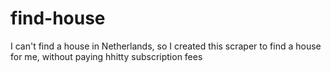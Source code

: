 # find-house
I can't find a house in Netherlands, so I created this scraper to find a house for me, without paying hhitty subscription fees 
